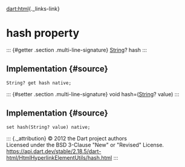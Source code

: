 [dart:html](../../dart-html/dart-html-library){._links-link}

hash property
=============

::: {#getter .section .multi-line-signature}
[String](../../dart-core/string-class)? hash
:::

Implementation {#source}
--------------

``` {.language-dart data-language="dart"}
String? get hash native;
```

::: {#setter .section .multi-line-signature}
void hash=([String](../../dart-core/string-class)? value)
:::

Implementation {#source}
--------------

``` {.language-dart data-language="dart"}
set hash(String? value) native;
```

::: {._attribution}
© 2012 the Dart project authors\
Licensed under the BSD 3-Clause \"New\" or \"Revised\" License.\
<https://api.dart.dev/stable/2.18.5/dart-html/HtmlHyperlinkElementUtils/hash.html>
:::

